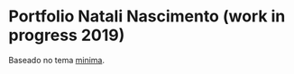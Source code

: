 # Portfolio Natali Nascimento (work in progress 2019)

Baseado no tema [minima](https://github.com/jekyll/minima).

